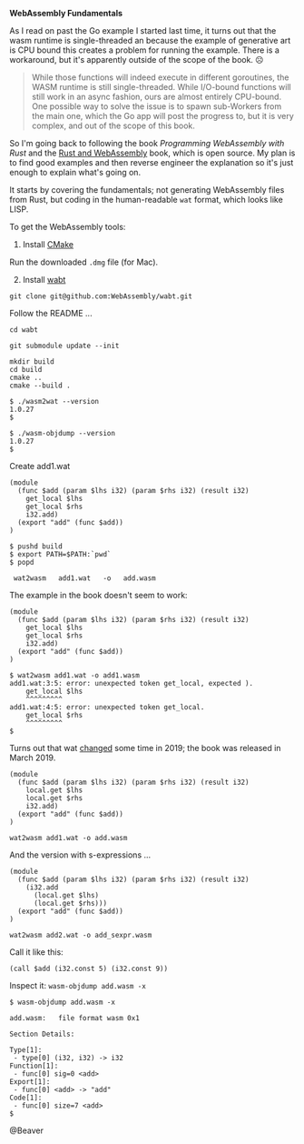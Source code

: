 **WebAssembly Fundamentals**

As I read on past the Go example I started last time, it turns out that the wasm runtime is single-threaded an because the example of generative art is CPU bound this creates a problem for running the example. There is a workaround, but it's apparently outside of the scope of the book. :frowning_face: 

>While those functions will indeed execute in different goroutines, the WASM runtime is still single-threaded. While I/O-bound functions will still work in an async fashion, ours are almost entirely CPU-bound. One possible way to solve the issue is to spawn sub-Workers from the main one, which the Go app will post the progress to, but it is very complex, and out of the scope of this book. 

So I'm going back to following the book _Programming WebAssembly with Rust_ and the [Rust and WebAssembly](https://rustwasm.github.io/docs/book/reference/deploying-to-production.html) book, which is open source. My plan is to find good examples and then reverse engineer the explanation so it's just enough to explain what's going on.

It starts by covering the fundamentals; not generating WebAssembly files from Rust, but coding in the human-readable `wat` format, which looks like LISP.

To get the WebAssembly tools:

1. Install [CMake](https://cmake.org/)

Run the downloaded `.dmg` file (for Mac).

2. Install [wabt](https://github.com/WebAssembly/wabt)

`git clone git@github.com:WebAssembly/wabt.git`

Follow the README ...

`cd wabt`

`git submodule update --init`

```
mkdir build
cd build
cmake ..
cmake --build .
```

```
$ ./wasm2wat --version
1.0.27
$ 
```  
  
```
$ ./wasm-objdump --version
1.0.27
$  
```

Create add1.wat

```
(module
  (func $add (param $lhs i32) (param $rhs i32) (result i32)
    get_local $lhs
    get_local $rhs
    i32.add)
  (export "add" (func $add))
)
```

```
$ pushd build
$ export PATH=$PATH:`pwd`
$ popd
```

`​​ wat2wasm ​​ ​​ add1.wat ​​ ​​ -o ​​ ​​ add.wasm ​ `

The example in the book doesn't seem to work:

```
(module
  (func $add (param $lhs i32) (param $rhs i32) (result i32)
    get_local $lhs
    get_local $rhs
    i32.add)
  (export "add" (func $add))
)
```

```
$ wat2wasm add1.wat -o add1.wasm
add1.wat:3:5: error: unexpected token get_local, expected ).
    get_local $lhs
    ^^^^^^^^^
add1.wat:4:5: error: unexpected token get_local.
    get_local $rhs
    ^^^^^^^^^
$
```

Turns out that wat [changed](https://github.com/WebAssembly/spec/issues/884) some time in 2019; the book was released in March 2019.

```
(module
  (func $add (param $lhs i32) (param $rhs i32) (result i32)
    local.get $lhs
    local.get $rhs
    i32.add)
  (export "add" (func $add))
)
```

`wat2wasm add1.wat -o add.wasm`

And the version with s-expressions ...

```
(module
  (func $add (param $lhs i32) (param $rhs i32) (result i32)
    (i32.add
      (local.get $lhs)
      (local.get $rhs)))
  (export "add" (func $add))
)
```

`wat2wasm add2.wat -o add_sexpr.wasm`

Call it like this:

`(call $add (i32.const 5) (i32.const 9))` 

Inspect it: `wasm-objdump add.wasm -x`

```
$ wasm-objdump add.wasm -x

add.wasm:	file format wasm 0x1

Section Details:

Type[1]:
 - type[0] (i32, i32) -> i32
Function[1]:
 - func[0] sig=0 <add>
Export[1]:
 - func[0] <add> -> "add"
Code[1]:
 - func[0] size=7 <add>
$
```

@Beaver 


